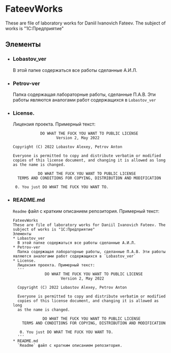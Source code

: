 # FateevWorks
These are file of laboratory works for Daniil Ivanovich Fateev. The subject of works is "1С:Предприятие"
## Элементы
* ### Lobastov_ver
  В этой папке содержаться все работы сделанные А.И.Л. 
* ### Petrov-ver
  Папка содержащая лабораторные работы, сделанные П.А.В. Эти работы являются аналогами работ содержащихся в `Lobastov_ver`
* ### License.
  Лицензия проекта. Примерный текст:
  ```
              DO WHAT THE FUCK YOU WANT TO PUBLIC LICENSE
                     Version 2, May 2022
   
  Copyright (C) 2022 Lobastov Alexey, Petrov Anton
  
  Everyone is permitted to copy and distribute verbatim or modified
  copies of this license document, and changing it is allowed as long
  as the name is changed.
   
             DO WHAT THE FUCK YOU WANT TO PUBLIC LICENSE
    TERMS AND CONDITIONS FOR COPYING, DISTRIBUTION AND MODIFICATION
  
   0. You just DO WHAT THE FUCK YOU WANT TO.
  ```
* ### README.md
  `Readme` файл с кратким описанием репозитория. Примерный текст: 
  ```
  FateevWorks
  These are file of laboratory works for Daniil Ivanovich Fateev. The subject of works is "1С:Предприятие"
  Элементы
  * Lobastov_ver
    В этой папке содержаться все работы сделанные А.И.Л. 
  * Petrov-ver
    Папка содержащая лабораторные работы, сделанные П.А.В. Эти работы являются аналогами работ содержащихся в `Lobastov_ver`
  * License.
    Лицензия проекта. Примерный текст:
    '''
                DO WHAT THE FUCK YOU WANT TO PUBLIC LICENSE
                       Version 2, May 2022

    Copyright (C) 2022 Lobastov Alexey, Petrov Anton

    Everyone is permitted to copy and distribute verbatim or modified
    copies of this license document, and changing it is allowed as long
    as the name is changed.

               DO WHAT THE FUCK YOU WANT TO PUBLIC LICENSE
      TERMS AND CONDITIONS FOR COPYING, DISTRIBUTION AND MODIFICATION

     0. You just DO WHAT THE FUCK YOU WANT TO.
    '''
  * README.md
    `Readme` файл с кратким описанием репозитория.
  ```

